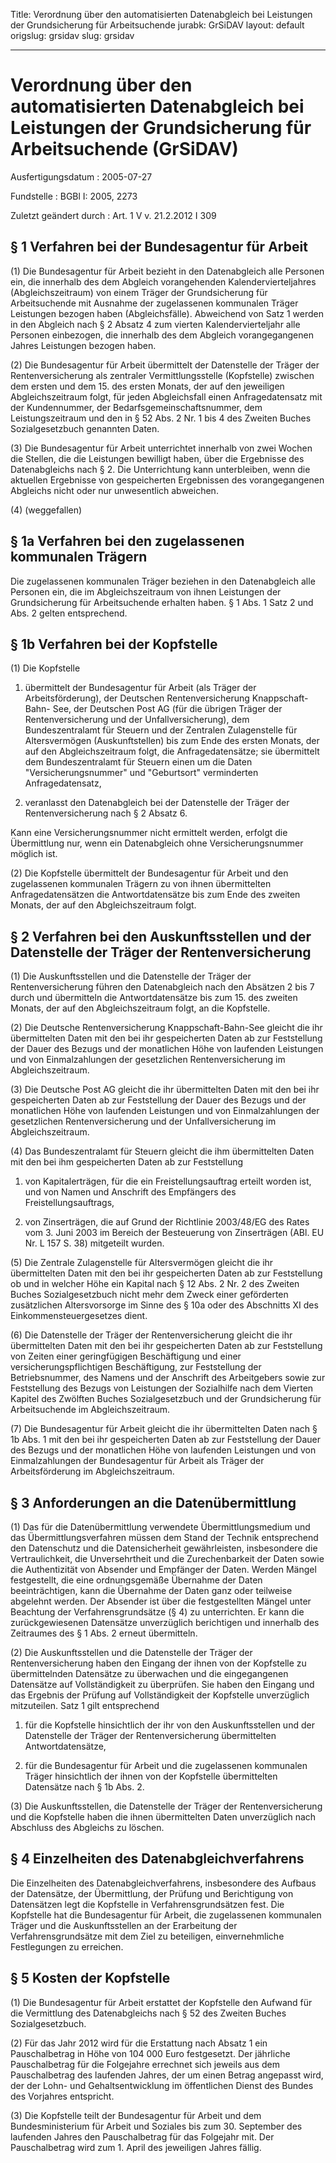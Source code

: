 Title: Verordnung über den automatisierten Datenabgleich bei Leistungen der Grundsicherung
  für Arbeitsuchende
jurabk: GrSiDAV
layout: default
origslug: grsidav
slug: grsidav

---

# Verordnung über den automatisierten Datenabgleich bei Leistungen der Grundsicherung für Arbeitsuchende (GrSiDAV)

Ausfertigungsdatum
:   2005-07-27

Fundstelle
:   BGBl I: 2005, 2273

Zuletzt geändert durch
:   Art. 1 V v. 21.2.2012 I 309


## § 1 Verfahren bei der Bundesagentur für Arbeit

(1) Die Bundesagentur für Arbeit bezieht in den Datenabgleich alle
Personen ein, die innerhalb des dem Abgleich vorangehenden
Kalendervierteljahres (Abgleichszeitraum) von einem Träger der
Grundsicherung für Arbeitsuchende mit Ausnahme der zugelassenen
kommunalen Träger Leistungen bezogen haben (Abgleichsfälle).
Abweichend von Satz 1 werden in den Abgleich nach § 2 Absatz 4 zum
vierten Kalendervierteljahr alle Personen einbezogen, die innerhalb
des dem Abgleich vorangegangenen Jahres Leistungen bezogen haben.

(2) Die Bundesagentur für Arbeit übermittelt der Datenstelle der
Träger der Rentenversicherung als zentraler Vermittlungsstelle
(Kopfstelle) zwischen dem ersten und dem 15. des ersten Monats, der
auf den jeweiligen Abgleichszeitraum folgt, für jeden Abgleichsfall
einen Anfragedatensatz mit der Kundennummer, der
Bedarfsgemeinschaftsnummer, dem Leistungszeitraum und den in § 52 Abs.
2 Nr. 1 bis 4 des Zweiten Buches Sozialgesetzbuch genannten Daten.

(3) Die Bundesagentur für Arbeit unterrichtet innerhalb von zwei
Wochen die Stellen, die die Leistungen bewilligt haben, über die
Ergebnisse des Datenabgleichs nach § 2. Die Unterrichtung kann
unterbleiben, wenn die aktuellen Ergebnisse von gespeicherten
Ergebnissen des vorangegangenen Abgleichs nicht oder nur unwesentlich
abweichen.

(4) (weggefallen)


## § 1a Verfahren bei den zugelassenen kommunalen Trägern

Die zugelassenen kommunalen Träger beziehen in den Datenabgleich alle
Personen ein, die im Abgleichszeitraum von ihnen Leistungen der
Grundsicherung für Arbeitsuchende erhalten haben. § 1 Abs. 1 Satz 2
und Abs. 2 gelten entsprechend.


## § 1b Verfahren bei der Kopfstelle

(1) Die Kopfstelle

1.  übermittelt der Bundesagentur für Arbeit (als Träger der
    Arbeitsförderung), der Deutschen Rentenversicherung Knappschaft-Bahn-
    See, der Deutschen Post AG (für die übrigen Träger der
    Rentenversicherung und der Unfallversicherung), dem Bundeszentralamt
    für Steuern und der Zentralen Zulagenstelle für Altersvermögen
    (Auskunftstellen) bis zum Ende des ersten Monats, der auf den
    Abgleichszeitraum folgt, die Anfragedatensätze; sie übermittelt dem
    Bundeszentralamt für Steuern einen um die Daten "Versicherungsnummer"
    und "Geburtsort" verminderten Anfragedatensatz,


2.  veranlasst den Datenabgleich bei der Datenstelle der Träger der
    Rentenversicherung nach § 2 Absatz 6.



Kann eine Versicherungsnummer nicht ermittelt werden, erfolgt die
Übermittlung nur, wenn ein Datenabgleich ohne Versicherungsnummer
möglich ist.

(2) Die Kopfstelle übermittelt der Bundesagentur für Arbeit und den
zugelassenen kommunalen Trägern zu von ihnen übermittelten
Anfragedatensätzen die Antwortdatensätze bis zum Ende des zweiten
Monats, der auf den Abgleichszeitraum folgt.


## § 2 Verfahren bei den Auskunftsstellen und der Datenstelle der Träger der Rentenversicherung

(1) Die Auskunftsstellen und die Datenstelle der Träger der
Rentenversicherung führen den Datenabgleich nach den Absätzen 2 bis 7
durch und übermitteln die Antwortdatensätze bis zum 15. des zweiten
Monats, der auf den Abgleichszeitraum folgt, an die Kopfstelle.

(2) Die Deutsche Rentenversicherung Knappschaft-Bahn-See gleicht die
ihr übermittelten Daten mit den bei ihr gespeicherten Daten ab zur
Feststellung der Dauer des Bezugs und der monatlichen Höhe von
laufenden Leistungen und von Einmalzahlungen der gesetzlichen
Rentenversicherung im Abgleichszeitraum.

(3) Die Deutsche Post AG gleicht die ihr übermittelten Daten mit den
bei ihr gespeicherten Daten ab zur Feststellung der Dauer des Bezugs
und der monatlichen Höhe von laufenden Leistungen und von
Einmalzahlungen der gesetzlichen Rentenversicherung und der
Unfallversicherung im Abgleichszeitraum.

(4) Das Bundeszentralamt für Steuern gleicht die ihm übermittelten
Daten mit den bei ihm gespeicherten Daten ab zur Feststellung

1.  von Kapitalerträgen, für die ein Freistellungsauftrag erteilt worden
    ist, und von Namen und Anschrift des Empfängers des
    Freistellungsauftrags,


2.  von Zinserträgen, die auf Grund der Richtlinie 2003/48/EG des Rates
    vom 3. Juni 2003 im Bereich der Besteuerung von Zinserträgen (ABl. EU
    Nr. L 157 S. 38) mitgeteilt wurden.




(5) Die Zentrale Zulagenstelle für Altersvermögen gleicht die ihr
übermittelten Daten mit den bei ihr gespeicherten Daten ab zur
Feststellung ob und in welcher Höhe ein Kapital nach § 12 Abs. 2 Nr. 2
des Zweiten Buches Sozialgesetzbuch nicht mehr dem Zweck einer
geförderten zusätzlichen Altersvorsorge im Sinne des § 10a oder des
Abschnitts XI des Einkommensteuergesetzes dient.

(6) Die Datenstelle der Träger der Rentenversicherung gleicht die ihr
übermittelten Daten mit den bei ihr gespeicherten Daten ab zur
Feststellung von Zeiten einer geringfügigen Beschäftigung und einer
versicherungspflichtigen Beschäftigung, zur Feststellung der
Betriebsnummer, des Namens und der Anschrift des Arbeitgebers sowie
zur Feststellung des Bezugs von Leistungen der Sozialhilfe nach dem
Vierten Kapitel des Zwölften Buches Sozialgesetzbuch und der
Grundsicherung für Arbeitsuchende im Abgleichszeitraum.

(7) Die Bundesagentur für Arbeit gleicht die ihr übermittelten Daten
nach § 1b Abs. 1 mit den bei ihr gespeicherten Daten ab zur
Feststellung der Dauer des Bezugs und der monatlichen Höhe von
laufenden Leistungen und von Einmalzahlungen der Bundesagentur für
Arbeit als Träger der Arbeitsförderung im Abgleichszeitraum.


## § 3 Anforderungen an die Datenübermittlung

(1) Das für die Datenübermittlung verwendete Übermittlungsmedium und
das Übermittlungsverfahren müssen dem Stand der Technik entsprechend
den Datenschutz und die Datensicherheit gewährleisten, insbesondere
die Vertraulichkeit, die Unversehrtheit und die Zurechenbarkeit der
Daten sowie die Authentizität von Absender und Empfänger der Daten.
Werden Mängel festgestellt, die eine ordnungsgemäße Übernahme der
Daten beeinträchtigen, kann die Übernahme der Daten ganz oder
teilweise abgelehnt werden. Der Absender ist über die festgestellten
Mängel unter Beachtung der Verfahrensgrundsätze (§ 4) zu unterrichten.
Er kann die zurückgewiesenen Datensätze unverzüglich berichtigen und
innerhalb des Zeitraumes des § 1 Abs. 2 erneut übermitteln.

(2) Die Auskunftsstellen und die Datenstelle der Träger der
Rentenversicherung haben den Eingang der ihnen von der Kopfstelle zu
übermittelnden Datensätze zu überwachen und die eingegangenen
Datensätze auf Vollständigkeit zu überprüfen. Sie haben den Eingang
und das Ergebnis der Prüfung auf Vollständigkeit der Kopfstelle
unverzüglich mitzuteilen. Satz 1 gilt entsprechend

1.  für die Kopfstelle hinsichtlich der ihr von den Auskunftsstellen und
    der Datenstelle der Träger der Rentenversicherung übermittelten
    Antwortdatensätze,


2.  für die Bundesagentur für Arbeit und die zugelassenen kommunalen
    Träger hinsichtlich der ihnen von der Kopfstelle übermittelten
    Datensätze nach § 1b Abs. 2.




(3) Die Auskunftsstellen, die Datenstelle der Träger der
Rentenversicherung und die Kopfstelle haben die ihnen übermittelten
Daten unverzüglich nach Abschluss des Abgleichs zu löschen.


## § 4 Einzelheiten des Datenabgleichverfahrens

Die Einzelheiten des Datenabgleichverfahrens, insbesondere des Aufbaus
der Datensätze, der Übermittlung, der Prüfung und Berichtigung von
Datensätzen legt die Kopfstelle in Verfahrensgrundsätzen fest. Die
Kopfstelle hat die Bundesagentur für Arbeit, die zugelassenen
kommunalen Träger und die Auskunftsstellen an der Erarbeitung der
Verfahrensgrundsätze mit dem Ziel zu beteiligen, einvernehmliche
Festlegungen zu erreichen.


## § 5 Kosten der Kopfstelle

(1) Die Bundesagentur für Arbeit erstattet der Kopfstelle den Aufwand
für die Vermittlung des Datenabgleichs nach § 52 des Zweiten Buches
Sozialgesetzbuch.

(2) Für das Jahr 2012 wird für die Erstattung nach Absatz 1 ein
Pauschalbetrag in Höhe von 104 000 Euro festgesetzt. Der jährliche
Pauschalbetrag für die Folgejahre errechnet sich jeweils aus dem
Pauschalbetrag des laufenden Jahres, der um einen Betrag angepasst
wird, der der Lohn- und Gehaltsentwicklung im öffentlichen Dienst des
Bundes des Vorjahres entspricht.

(3) Die Kopfstelle teilt der Bundesagentur für Arbeit und dem
Bundesministerium für Arbeit und Soziales bis zum 30. September des
laufenden Jahres den Pauschalbetrag für das Folgejahr mit. Der
Pauschalbetrag wird zum 1. April des jeweiligen Jahres fällig.

